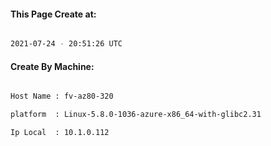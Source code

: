 
   
#### This Page Create at:

```bash

2021-07-24 - 20:51:26 UTC

```

#### Create By Machine:

```bash

Host Name : fv-az80-320

platform  : Linux-5.8.0-1036-azure-x86_64-with-glibc2.31

Ip Local  : 10.1.0.112

```

